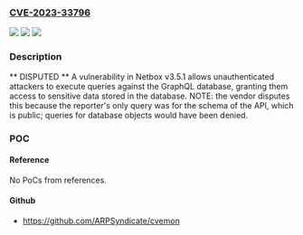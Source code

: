 ### [CVE-2023-33796](https://cve.mitre.org/cgi-bin/cvename.cgi?name=CVE-2023-33796)
![](https://img.shields.io/static/v1?label=Product&message=n%2Fa&color=blue)
![](https://img.shields.io/static/v1?label=Version&message=n%2Fa&color=blue)
![](https://img.shields.io/static/v1?label=Vulnerability&message=n%2Fa&color=brighgreen)

### Description

** DISPUTED ** A vulnerability in Netbox v3.5.1 allows unauthenticated attackers to execute queries against the GraphQL database, granting them access to sensitive data stored in the database. NOTE: the vendor disputes this because the reporter's only query was for the schema of the API, which is public; queries for database objects would have been denied.

### POC

#### Reference
No PoCs from references.

#### Github
- https://github.com/ARPSyndicate/cvemon

